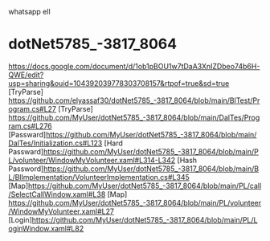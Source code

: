 whatsapp ell
# dotNet5785_-3817_8064
https://docs.google.com/document/d/1ob1pBOU1w7tDaA3XnIZDbeo74b6H-QWE/edit?usp=sharing&ouid=104392039778303708157&rtpof=true&sd=true
[TryParse] https://github.com/elyassaf30/dotNet5785_-3817_8064/blob/main/BlTest/Program.cs#L27
[TryParse] https://github.com/MyUser/dotNet5785_-3817_8064/blob/main/DalTes/Program.cs#L276
[Passward]https://github.com/MyUser/dotNet5785_-3817_8064/blob/main/DalTes/Initialization.cs#L123
[Hard Passward]https://github.com/MyUser/dotNet5785_-3817_8064/blob/main/PL/volunteer/WindowMyVolunteer.xaml#L314-L342
[Hash Password]https://github.com/MyUser/dotNet5785_-3817_8064/blob/main/BL/BlImplementation/VolunteerImplementation.cs#L345
[Map]https://github.com/MyUser/dotNet5785_-3817_8064/blob/main/PL/call/SelectCallWindow.xaml#L38
[Map] https://github.com/MyUser/dotNet5785_-3817_8064/blob/main/PL/volunteer/WindowMyVolunteer.xaml#L27
[Login]https://github.com/MyUser/dotNet5785_-3817_8064/blob/main/PL/LoginWindow.xaml#L82

